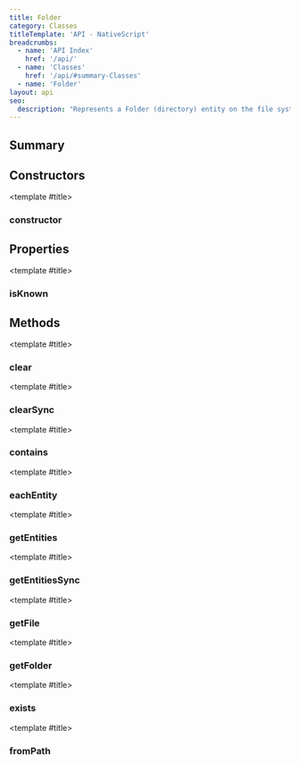 ```yaml
---
title: Folder
category: Classes
titleTemplate: 'API - NativeScript'
breadcrumbs:
  - name: 'API Index'
    href: '/api/'
  - name: 'Classes'
    href: '/api/#summary-Classes'
  - name: 'Folder'
layout: api
seo:
  description: "Represents a Folder (directory) entity on the file system."
---
```


<!-- This page is auto generated, do not edit manually. -->
<!-- Run "yarn generate:api-docs" to regenerate -->

<script setup lang="ts">
  import { provide } from "vue";
  import API_DATA from "./Folder.data.json";
  
  provide('API_DATA', API_DATA);
</script>

<APIRefHierarchy v-once />

<APIRefComment commentBase64="eyJibG9ja1RhZ3MiOltdLCJtb2RpZmllclRhZ3MiOnt9LCJzdW1tYXJ5IjpbeyJraW5kIjoidGV4dCIsInRleHQiOiJSZXByZXNlbnRzIGEgRm9sZGVyIChkaXJlY3RvcnkpIGVudGl0eSBvbiB0aGUgZmlsZSBzeXN0ZW0uIn1dfQ==" v-once />

## <Heading ignore>Summary</Heading>

<APIRefSummary v-once />

## Constructors

<div class="">

<APIRef for="1876" v-once>

<template #title>

### constructor

</template>

</APIRef>

</div>

## Properties

<div class="">

<APIRef for="1878" v-once>

<template #title>

### isKnown

</template>

</APIRef>

</div>

## Methods

<div class="">

<APIRef for="1882" v-once>

<template #title>

### clear

</template>

</APIRef>

</div>

<div class="">

<APIRef for="1884" v-once>

<template #title>

### clearSync

</template>

</APIRef>

</div>

<div class="">

<APIRef for="1879" v-once>

<template #title>

### contains

</template>

</APIRef>

</div>

<div class="">

<APIRef for="1904" v-once>

<template #title>

### eachEntity

</template>

</APIRef>

</div>

<div class="">

<APIRef for="1896" v-once>

<template #title>

### getEntities

</template>

</APIRef>

</div>

<div class="">

<APIRef for="1898" v-once>

<template #title>

### getEntitiesSync

</template>

</APIRef>

</div>

<div class="">

<APIRef for="1890" v-once>

<template #title>

### getFile

</template>

</APIRef>

</div>

<div class="">

<APIRef for="1893" v-once>

<template #title>

### getFolder

</template>

</APIRef>

</div>

<div class="isStatic">

<APIRef for="1873" v-once>

<template #title>

### exists

</template>

</APIRef>

</div>

<div class="isStatic">

<APIRef for="1870" v-once>

<template #title>

### fromPath

</template>

</APIRef>

</div>
